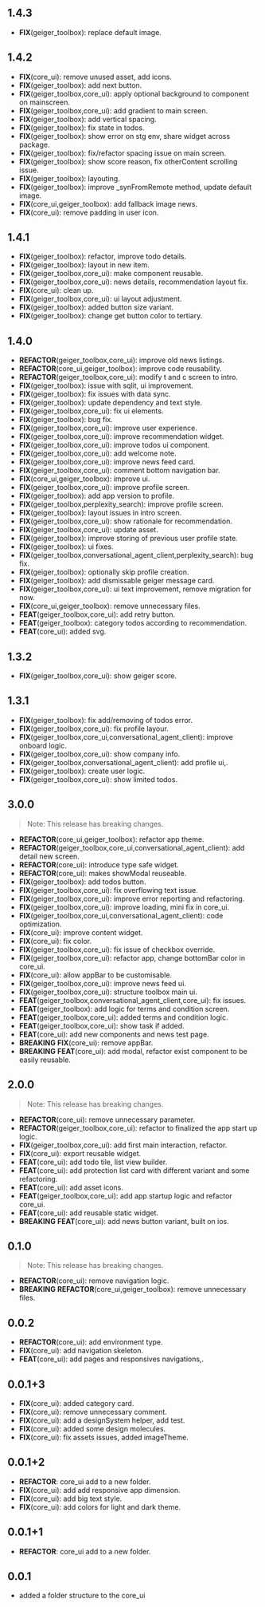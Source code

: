## 1.4.3

 - **FIX**(geiger_toolbox): replace default image.

## 1.4.2

 - **FIX**(core_ui): remove unused asset, add icons.
 - **FIX**(geiger_toolbox): add next button.
 - **FIX**(geiger_toolbox,core_ui): apply optional background to component on mainscreen.
 - **FIX**(geiger_toolbox,core_ui): add gradient to main screen.
 - **FIX**(geiger_toolbox): add vertical spacing.
 - **FIX**(geiger_toolbox): fix state in todos.
 - **FIX**(geiger_toolbox): show error on stg env, share widget across package.
 - **FIX**(geiger_toolbox): fix/refactor spacing issue on main screen.
 - **FIX**(geiger_toolbox): show score reason, fix otherContent scrolling issue.
 - **FIX**(geiger_toolbox): layouting.
 - **FIX**(geiger_toolbox): improve _synFromRemote method, update default image.
 - **FIX**(core_ui,geiger_toolbox): add fallback image news.
 - **FIX**(core_ui): remove padding in user icon.

## 1.4.1

 - **FIX**(geiger_toolbox): refactor, improve todo details.
 - **FIX**(geiger_toolbox): layout in new item.
 - **FIX**(geiger_toolbox,core_ui): make component reusable.
 - **FIX**(geiger_toolbox,core_ui): news details, recommendation layout fix.
 - **FIX**(core_ui): clean up.
 - **FIX**(geiger_toolbox,core_ui): ui layout adjustment.
 - **FIX**(geiger_toolbox): added button size variant.
 - **FIX**(geiger_toolbox): change get button color to tertiary.

## 1.4.0

 - **REFACTOR**(geiger_toolbox,core_ui): improve old news listings.
 - **REFACTOR**(core_ui,geiger_toolbox): improve code reusability.
 - **REFACTOR**(geiger_toolbox,core_ui): modify t and c screen  to intro.
 - **FIX**(geiger_toolbox): issue with sqlit, ui improvement.
 - **FIX**(geiger_toolbox): fix issues with data sync.
 - **FIX**(geiger_toolbox): update dependency and text style.
 - **FIX**(geiger_toolbox,core_ui): fix ui elements.
 - **FIX**(geiger_toolbox): bug fix.
 - **FIX**(geiger_toolbox,core_ui): improve user experience.
 - **FIX**(geiger_toolbox,core_ui): improve recommendation widget.
 - **FIX**(geiger_toolbox,core_ui): improve todos ui component.
 - **FIX**(geiger_toolbox,core_ui): add welcome note.
 - **FIX**(geiger_toolbox,core_ui): improve news feed card.
 - **FIX**(geiger_toolbox,core_ui): comment bottom navigation bar.
 - **FIX**(core_ui,geiger_toolbox): improve ui.
 - **FIX**(geiger_toolbox,core_ui): improve profile screen.
 - **FIX**(geiger_toolbox): add app version to profile.
 - **FIX**(geiger_toolbox,perplexity_search): improve profile screen.
 - **FIX**(geiger_toolbox): layout issues in intro screen.
 - **FIX**(geiger_toolbox,core_ui): show rationale for recommendation.
 - **FIX**(geiger_toolbox,core_ui): update asset.
 - **FIX**(geiger_toolbox): improve storing of previous user profile state.
 - **FIX**(geiger_toolbox): ui fixes.
 - **FIX**(geiger_toolbox,conversational_agent_client,perplexity_search): bug fix.
 - **FIX**(geiger_toolbox): optionally skip profile creation.
 - **FIX**(geiger_toolbox): add dismissable geiger message card.
 - **FIX**(geiger_toolbox,core_ui): ui text improvement, remove migration for now.
 - **FIX**(core_ui,geiger_toolbox): remove unnecessary files.
 - **FEAT**(geiger_toolbox,core_ui): add retry button.
 - **FEAT**(geiger_toolbox): category todos according to recommendation.
 - **FEAT**(core_ui): added svg.

## 1.3.2

 - **FIX**(geiger_toolbox,core_ui): show geiger score.

## 1.3.1

 - **FIX**(geiger_toolbox): fix add/removing of todos error.
 - **FIX**(geiger_toolbox,core_ui): fix profile layour.
 - **FIX**(geiger_toolbox,core_ui,conversational_agent_client): improve onboard logic.
 - **FIX**(geiger_toolbox,core_ui): show company info.
 - **FIX**(geiger_toolbox,conversational_agent_client): add profile ui,.
 - **FIX**(geiger_toolbox): create user logic.
 - **FIX**(geiger_toolbox,core_ui): show limited todos.

## 3.0.0

> Note: This release has breaking changes.

 - **REFACTOR**(core_ui,geiger_toolbox): refactor app theme.
 - **REFACTOR**(geiger_toolbox,core_ui,conversational_agent_client): add detail new screen.
 - **REFACTOR**(core_ui): introduce type safe widget.
 - **REFACTOR**(core_ui): makes showModal reuseable.
 - **FIX**(geiger_toolbox): add todos button.
 - **FIX**(geiger_toolbox,core_ui): fix overflowing text issue.
 - **FIX**(geiger_toolbox,core_ui): improve error reporting and refactoring.
 - **FIX**(geiger_toolbox,core_ui): improve loading, mini fix in core_ui.
 - **FIX**(geiger_toolbox,core_ui,conversational_agent_client): code optimization.
 - **FIX**(core_ui): improve content widget.
 - **FIX**(core_ui): fix color.
 - **FIX**(geiger_toolbox,core_ui): fix issue of checkbox override.
 - **FIX**(geiger_toolbox,core_ui): refactor app, change bottomBar color in core_ui.
 - **FIX**(core_ui): allow appBar to be customisable.
 - **FIX**(geiger_toolbox,core_ui): improve news feed ui.
 - **FIX**(geiger_toolbox,core_ui): structure toolbox main ui.
 - **FEAT**(geiger_toolbox,conversational_agent_client,core_ui): fix issues.
 - **FEAT**(geiger_toolbox): add logic for terms and condition screen.
 - **FEAT**(geiger_toolbox,core_ui): added terms and condition logic.
 - **FEAT**(geiger_toolbox,core_ui): show task if added.
 - **FEAT**(core_ui): add new components and news test page.
 - **BREAKING** **FIX**(core_ui): remove appBar.
 - **BREAKING** **FEAT**(core_ui): add modal, refactor exist component to be easily reusable.

## 2.0.0

> Note: This release has breaking changes.

 - **REFACTOR**(core_ui): remove unnecessary parameter.
 - **REFACTOR**(geiger_toolbox,core_ui): refactor to finalized the app start up logic.
 - **FIX**(geiger_toolbox,core_ui): add first main interaction, refactor.
 - **FIX**(core_ui): export reusable widget.
 - **FEAT**(core_ui): add todo tile, list view builder.
 - **FEAT**(core_ui): add protection list card with different variant and some refactoring.
 - **FEAT**(core_ui): add asset icons.
 - **FEAT**(geiger_toolbox,core_ui): add app startup logic and refactor core_ui.
 - **FEAT**(core_ui): add reusable static widget.
 - **BREAKING** **FEAT**(core_ui): add news button variant, built on ios.

## 0.1.0

> Note: This release has breaking changes.

 - **REFACTOR**(core_ui): remove navigation logic.
 - **BREAKING** **REFACTOR**(core_ui,geiger_toolbox): remove unnecessary files.

## 0.0.2

 - **REFACTOR**(core_ui): add environment type.
 - **FIX**(core_ui): add navigation skeleton.
 - **FEAT**(core_ui): add pages and responsives navigations,.

## 0.0.1+3

 - **FIX**(core_ui): added category card.
 - **FIX**(core_ui): remove unnecessary comment.
 - **FIX**(core_ui): add a designSystem helper, add test.
 - **FIX**(core_ui): added some design molecules.
 - **FIX**(core_ui): fix assets issues, added imageTheme.

## 0.0.1+2

 - **REFACTOR**: core_ui add to a new folder.
 - **FIX**(core_ui): add add responsive app dimension.
 - **FIX**(core_ui): add big text style.
 - **FIX**(core_ui): add colors for light and dark theme.

## 0.0.1+1

 - **REFACTOR**: core_ui add to a new folder.

## 0.0.1

* added a folder structure to the core_ui
